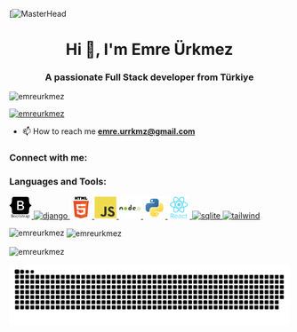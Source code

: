  [![MasterHead](https://builtin.com/cdn-cgi/image/f=auto,quality=80,width=752,height=435/https://builtin.com/sites/www.builtin.com/files/styles/byline_image/public/full-stack-developer.jpg)

<h1 align="center">Hi 👋, I'm Emre Ürkmez</h1>
<h3 align="center">A passionate Full Stack developer from Türkiye</h3>

<p align="left"> <img src="https://komarev.com/ghpvc/?username=emreurkmez&label=Profile%20views&color=0e75b6&style=flat" alt="emreurkmez" /> </p>

<p align="left"> <a href="https://github.com/ryo-ma/github-profile-trophy"><img src="https://github-profile-trophy.vercel.app/?username=emreurkmez" alt="emreurkmez" /></a> </p>

- 📫 How to reach me **emre.urrkmz@gmail.com**

<h3 align="left">Connect with me:</h3>
<p align="left">
</p>

<h3 align="left">Languages and Tools:</h3>
<p align="left"> <a href="https://getbootstrap.com" target="_blank" rel="noreferrer"> <img src="https://raw.githubusercontent.com/devicons/devicon/master/icons/bootstrap/bootstrap-plain-wordmark.svg" alt="bootstrap" width="40" height="40"/> </a> <a href="https://www.djangoproject.com/" target="_blank" rel="noreferrer"> <img src="https://cdn.worldvectorlogo.com/logos/django.svg" alt="django" width="40" height="40"/> </a> <a href="https://www.w3.org/html/" target="_blank" rel="noreferrer"> <img src="https://raw.githubusercontent.com/devicons/devicon/master/icons/html5/html5-original-wordmark.svg" alt="html5" width="40" height="40"/> </a> <a href="https://developer.mozilla.org/en-US/docs/Web/JavaScript" target="_blank" rel="noreferrer"> <img src="https://raw.githubusercontent.com/devicons/devicon/master/icons/javascript/javascript-original.svg" alt="javascript" width="40" height="40"/> </a> <a href="https://nodejs.org" target="_blank" rel="noreferrer"> <img src="https://raw.githubusercontent.com/devicons/devicon/master/icons/nodejs/nodejs-original-wordmark.svg" alt="nodejs" width="40" height="40"/> </a> <a href="https://www.python.org" target="_blank" rel="noreferrer"> <img src="https://raw.githubusercontent.com/devicons/devicon/master/icons/python/python-original.svg" alt="python" width="40" height="40"/> </a> <a href="https://reactjs.org/" target="_blank" rel="noreferrer"> <img src="https://raw.githubusercontent.com/devicons/devicon/master/icons/react/react-original-wordmark.svg" alt="react" width="40" height="40"/> </a> <a href="https://www.sqlite.org/" target="_blank" rel="noreferrer"> <img src="https://www.vectorlogo.zone/logos/sqlite/sqlite-icon.svg" alt="sqlite" width="40" height="40"/> </a> <a href="https://tailwindcss.com/" target="_blank" rel="noreferrer"> <img src="https://www.vectorlogo.zone/logos/tailwindcss/tailwindcss-icon.svg" alt="tailwind" width="40" height="40"/> </a> </p>

<p><img align="left" src="https://github-readme-stats.vercel.app/api/top-langs?username=emreurkmez&show_icons=true&locale=en&layout=compact" alt="emreurkmez" /></p>

<p>&nbsp;<img align="center" src="https://github-readme-stats.vercel.app/api?username=emreurkmez&show_icons=true&locale=en" alt="emreurkmez" /></p>

<p><img align="center" src="https://github-readme-streak-stats.herokuapp.com/?user=emreurkmez&" alt="emreurkmez" /></p>

<picture>
  <source media="(prefers-color-scheme: dark)" srcset="https://raw.githubusercontent.com/emreurkmez/emreurkmez/output/github-contribution-grid-snake-dark.svg">
  <source media="(prefers-color-scheme: light)" srcset="https://raw.githubusercontent.com/emreurkmez/emreurkmez/output/github-contribution-grid-snake.svg">
  <img alt="github contribution grid snake animation" src="https://raw.githubusercontent.com/emreurkmez/emreurkmez/output/github-contribution-grid-snake.svg">
</picture>
